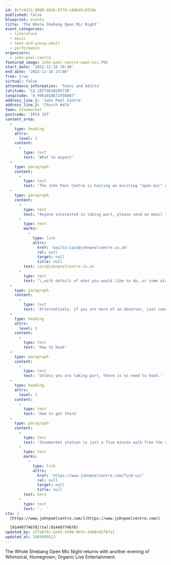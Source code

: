 ```yaml
---
id: 8cfc6d12-9988-4d2b-8f78-c8dbd5c0928e
published: false
blueprint: events
title: 'The Whole Shebang Open Mic Night'
event_categories:
  - literature
  - music
  - teen-and-young-adult
  - performance
organisers:
  - john-peel-centre
featured_image: John-peel-centre-open-mic.PNG
start_date: '2022-12-16 19:30'
end_date: '2022-12-16 23:00'
free: true
virtual: false
attendance_information: 'Teens and Adults'
latitude: '52.18774610205738'
longitude: '0.9961018672456087'
address_line_1: 'John Peel Centre'
address_line_2: 'Church Walk'
town: Stowmarket
postcode: 'IP14 1ET'
content_area:
  -
    type: heading
    attrs:
      level: 3
    content:
      -
        type: text
        text: 'What to expect'
  -
    type: paragraph
    content:
      -
        type: text
        text: 'The John Peel Centre is hosting an exciting "open mic" night where anyone can showcase their talents, no matter what they are. Whether you do, music, poetry, juggling, dance, or magic, come along and join in!'
  -
    type: paragraph
    content:
      -
        type: text
        text: "Anyone interested in taking part, please send an email titled SHEBANG to\_"
      -
        type: text
        marks:
          -
            type: link
            attrs:
              href: 'mailto:iain@johnpeelcentre.co.uk'
              rel: null
              target: null
              title: null
        text: iain@johnpeelcentre.co.uk
      -
        type: text
        text: "\_with details of what you would like to do, or come along on the night and the hosts will try to fit you in. Max. 10 minutes/3 songs per act (subject to the number of acts)."
  -
    type: paragraph
    content:
      -
        type: text
        text: 'Alternatively, if you are more of an observer, just come along to watch an exciting evening of random entertainment!'
  -
    type: heading
    attrs:
      level: 3
    content:
      -
        type: text
        text: 'How to book'
  -
    type: paragraph
    content:
      -
        type: text
        text: 'Unless you are taking part, there is no need to book.'
  -
    type: heading
    attrs:
      level: 3
    content:
      -
        type: text
        text: 'How to get there'
  -
    type: paragraph
    content:
      -
        type: text
        text: 'Stowmarket station is just a five minute walk from the centre. The nearest car park is Union Street Car Park, approximately 0.1 miles away. Parking is also available at Asda (Iliffe Way), B&M (Milton Road), and Ipswich Street. All of these car parks are free after 6pm. More information can be found '
      -
        type: text
        marks:
          -
            type: link
            attrs:
              href: 'https://www.johnpeelcentre.com/find-us/'
              rel: null
              target: null
              title: null
        text: here
      -
        type: text
        text: '.  '
cta: |-
  [https://www.johnpeelcentre.com/](https://www.johnpeelcentre.com/)

  [01449774678](tel:01449774678)
updated_by: a7fabfbc-be93-4390-9bfe-3a08c02f87a1
updated_at: 1669909513
---
```

The Whole Shebang Open Mic Night returns with another evening of Whimsical, Homegrown, Organic Live Entertainment.
